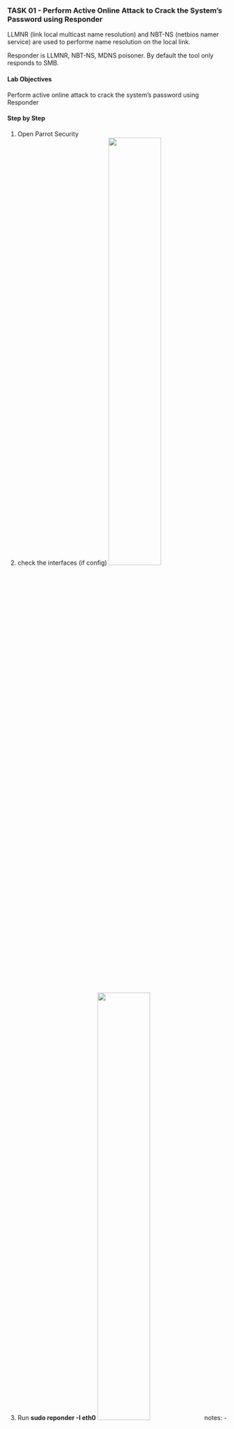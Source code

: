 ### TASK 01 - Perform Active Online Attack to Crack the System’s Password using Responder
LLMNR (link local multicast name resolution) and NBT-NS (netbios namer service) are used to performe name resolution on the local link.

Responder is LLMNR, NBT-NS, MDNS poisoner. By default the tool only responds to SMB.

#### Lab Objectives
Perform active online attack to crack the system’s password using Responder

#### Step by Step
 1. Open Parrot Security
 2. check the interfaces (if config)
    <img src="https://github.com/user-attachments/assets/9a25debd-1623-4ea5-b7a4-b8df621a32c4" height=50%>
 3. Run **sudo reponder -I eth0**
    <img src="https://github.com/user-attachments/assets/fe43d4de-01df-4d23-86c0-ce4d409a1690" height=50%>
    notes:
    -I: specifies the interface (here, eth0). However, the network interface might be different in your machine, to check the interface issue ifconfig command.
 4. Responder starts listening to the network interface for events, as shown in the screenshot.
    <img src="https://github.com/user-attachments/assets/9016fe73-c09e-48f6-b522-784735e06814" height=50%>
 5. Open Windows 11
 6. Click Windows and Run \\CEH-Tools
    <img src="https://github.com/user-attachments/assets/26328705-e4d1-4b4d-8649-aeb67420c103" height=50%>
 7. Open Parrot Security
 8. Responder Capture Windows 11 login user hash password
    <img src="https://github.com/user-attachments/assets/98d2f3b8-591b-47aa-b10c-be3c56e78f29" height=50%>
    notes:
    By default, Responder stores the logs in /usr/share/responder/logs
 9. Copy hash value
    <img src="https://github.com/user-attachments/assets/b21fae20-5cbe-4b3c-b487-49024d6d0094" height=50%>
10. Paste hash value and run **pluma hash.txt**
    <img src="https://github.com/user-attachments/assets/07c2a3a2-6277-4dd6-81c5-4f1ba0187d1f" height=50%> 
11. Run **john hash.txt**
    <img src="https://github.com/user-attachments/assets/137e76b2-b52f-401a-b815-ddabdd74b7f5" height=50%>

##### Question 6.1.1.1
Run the Responder tool on the Parrot Security machine and find the NTLM hash for the user Jason on Windows 11. Simulate the user Jason (user: Jason and password: qwerty) on the Windows 11 machine. Enter the option that specifies the interface while running the Responder tool.
**Answer: -I**

